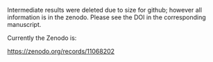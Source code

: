 Intermediate results were deleted due to size for github; however all information is in the zenodo. Please see the DOI in the corresponding manuscript. 

Currently the Zenodo is: 

https://zenodo.org/records/11068202